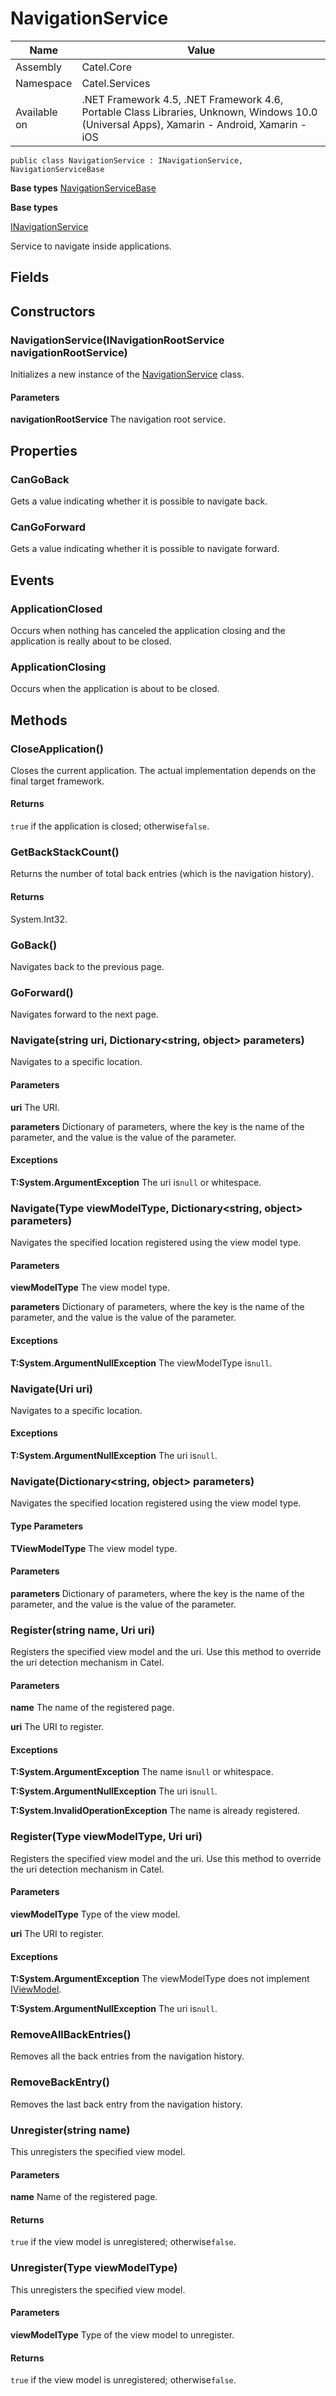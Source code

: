 

# NavigationService

Name|Value
---|---
Assembly|Catel.Core
Namespace|Catel.Services
Available on|.NET Framework 4.5, .NET Framework 4.6, Portable Class Libraries, Unknown, Windows 10.0 (Universal Apps), Xamarin - Android, Xamarin - iOS

```
public class NavigationService : INavigationService, NavigationServiceBase
```

**Base types**
[NavigationServiceBase](/Catel.Core\Catel\Services\NavigationServiceBase.md)

**Base types**

[INavigationService](/Catel.Core\Catel\Services\INavigationService.md)


Service to navigate inside applications.



## Fields

## Constructors

### NavigationService(INavigationRootService navigationRootService)

Initializes a new instance of the [NavigationService](#) class.

#### Parameters

**navigationRootService**
The navigation root service.



## Properties

### CanGoBack

Gets a value indicating whether it is possible to navigate back.



### CanGoForward

Gets a value indicating whether it is possible to navigate forward.



## Events

### ApplicationClosed

Occurs when nothing has canceled the application closing and the application is really about to be closed.



### ApplicationClosing

Occurs when the application is about to be closed.



## Methods

### CloseApplication()

Closes the current application. The actual implementation depends on the final target framework.

#### Returns

`true` if the application is closed; otherwise`false`.



### GetBackStackCount()

Returns the number of total back entries (which is the navigation history).

#### Returns

System.Int32.



### GoBack()

Navigates back to the previous page.



### GoForward()

Navigates forward to the next page.



### Navigate(string uri, Dictionary<string, object> parameters)

Navigates to a specific location.

#### Parameters

**uri**
The URI.

**parameters**
Dictionary of parameters, where the key is the name of the parameter, and the value is the value of the parameter.

#### Exceptions

**T:System.ArgumentException**
The uri is`null` or whitespace.



### Navigate(Type viewModelType, Dictionary<string, object> parameters)

Navigates the specified location registered using the view model type.

#### Parameters

**viewModelType**
The view model type.

**parameters**
Dictionary of parameters, where the key is the name of the parameter, and the value is the value of the parameter.

#### Exceptions

**T:System.ArgumentNullException**
The viewModelType is`null`.



### Navigate(Uri uri)

Navigates to a specific location.

#### Exceptions

**T:System.ArgumentNullException**
The uri is`null`.



### Navigate<TViewModelType>(Dictionary<string, object> parameters)

Navigates the specified location registered using the view model type.

#### Type Parameters

**TViewModelType**
The view model type.

#### Parameters

**parameters**
Dictionary of parameters, where the key is the name of the parameter, and the value is the value of the parameter.



### Register(string name, Uri uri)

Registers the specified view model and the uri. Use this method to override the uri detection mechanism in Catel.

#### Parameters

**name**
The name of the registered page.

**uri**
The URI to register.

#### Exceptions

**T:System.ArgumentException**
The name is`null` or whitespace.

**T:System.ArgumentNullException**
The uri is`null`.

**T:System.InvalidOperationException**
The name is already registered.



### Register(Type viewModelType, Uri uri)

Registers the specified view model and the uri. Use this method to override the uri detection mechanism in Catel.

#### Parameters

**viewModelType**
Type of the view model.

**uri**
The URI to register.

#### Exceptions

**T:System.ArgumentException**
The viewModelType does not implement [IViewModel](#).

**T:System.ArgumentNullException**
The uri is`null`.



### RemoveAllBackEntries()

Removes all the back entries from the navigation history.



### RemoveBackEntry()

Removes the last back entry from the navigation history.



### Unregister(string name)

This unregisters the specified view model.

#### Parameters

**name**
Name of the registered page.

#### Returns

`true` if the view model is unregistered; otherwise`false`.



### Unregister(Type viewModelType)

This unregisters the specified view model.

#### Parameters

**viewModelType**
Type of the view model to unregister.

#### Returns

`true` if the view model is unregistered; otherwise`false`.



